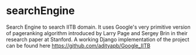 # searchEngine
Search Engine to search IITB domain.
It uses Google's very primitive version of pageranking algorithm introduced by Larry Page and Sergey Brin in their research paper at Stanford.
A working Django implementation of the project can be found here https://github.com/adityapb/Google_IITB
